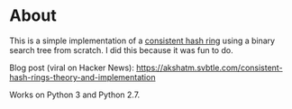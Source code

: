 # About

This is a simple implementation of a [consistent hash ring](https://en.wikipedia.org/wiki/Consistent_hashing) using a binary search tree from scratch. I did this because it was fun to do. 

Blog post (viral on Hacker News): https://akshatm.svbtle.com/consistent-hash-rings-theory-and-implementation

Works on Python 3 and Python 2.7. 

